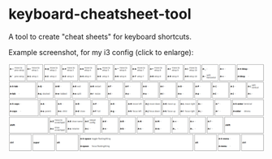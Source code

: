# keyboard-cheatsheet-tool

A tool to create "cheat sheets" for keyboard shortcuts.

Example screenshot, for my i3 config (click to enlarge):

[![screenshot](screenshot.png)](https://raw.githubusercontent.com/KeyboardFire/keyboard-cheatsheet-tool/master/screenshot.png)
